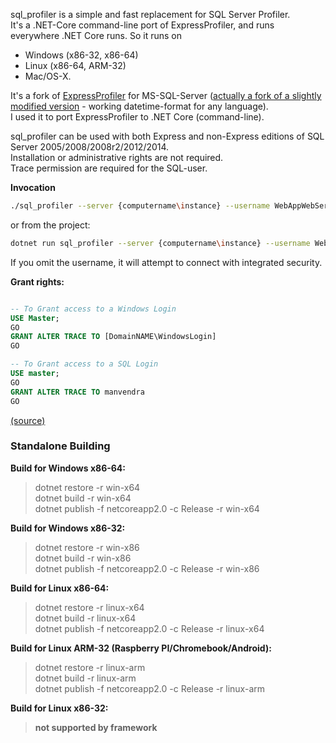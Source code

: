 ﻿
sql_profiler is a simple and fast replacement for SQL Server Profiler. <br />
It's a .NET-Core command-line port of ExpressProfiler, and runs everywhere .NET Core runs. 
So it runs on 
- Windows (x86-32, x86-64)
- Linux (x86-64, ARM-32)
- Mac/OS-X. 

It's a fork of [ExpressProfiler](https://github.com/OleksiiKovalov/expressprofiler) for MS-SQL-Server ([actually a fork of a slightly modified version](https://github.com/ststeiger/ExpressProfiler) - working datetime-format for any language). <br />
I used it to port ExpressProfiler to .NET Core (command-line).


sql_profiler can be used with both Express and non-Express editions of SQL Server 2005/2008/2008r2/2012/2014.<br />
Installation or administrative rights are not required. <br />
Trace permission are required for the SQL-user.<br />


**Invocation**
```bash
./sql_profiler --server {computername\instance} --username WebAppWebServices --password TOP_SECRET --db "The DB you want to profile";
```

or from the project:

```bash
dotnet run sql_profiler --server {computername\instance} --username WebAppWebServices --password TOP_SECRET --db "The DB you want to profile";
```
If you omit the username, it will attempt to connect with integrated security.


**Grant rights:** 


```sql

-- To Grant access to a Windows Login
USE Master;
GO
GRANT ALTER TRACE TO [DomainNAME\WindowsLogin]
GO

-- To Grant access to a SQL Login
USE master;
GO
GRANT ALTER TRACE TO manvendra
GO

```

[(source)](https://www.mssqltips.com/sqlservertip/3559/how-to-grant-permissions-to-run-sql-server-profiler-for-a-non-system-admin-user/)


### Standalone Building

**Build for Windows x86-64:**
> dotnet restore -r win-x64<br />
> dotnet build -r win-x64<br />
> dotnet publish -f netcoreapp2.0 -c Release -r win-x64<br />

**Build for Windows x86-32:**
> dotnet restore -r win-x86<br />
> dotnet build -r win-x86<br />
> dotnet publish -f netcoreapp2.0 -c Release -r win-x86<br />

**Build for Linux x86-64:**
> dotnet restore -r linux-x64<br />
> dotnet build -r linux-x64<br />
> dotnet publish -f netcoreapp2.0 -c Release -r linux-x64<br />


**Build for Linux ARM-32 (Raspberry PI/Chromebook/Android):**
> dotnet restore -r linux-arm<br />
> dotnet build -r linux-arm<br />
> dotnet publish -f netcoreapp2.0 -c Release -r linux-arm<br />


**Build for Linux x86-32:**
> **not supported by framework**
